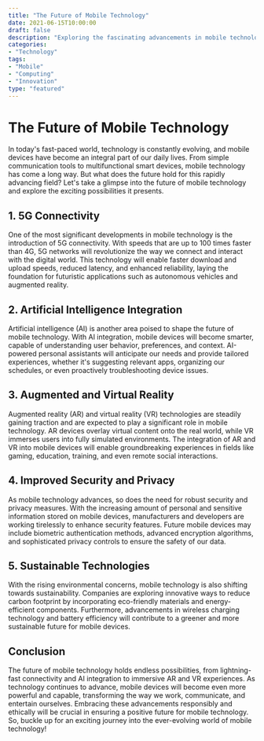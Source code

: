 ```yaml
--- 
title: "The Future of Mobile Technology"
date: 2021-06-15T10:00:00
draft: false
description: "Exploring the fascinating advancements in mobile technology and its impact on our daily lives."
categories: 
- "Technology"
tags: 
- "Mobile"
- "Computing"
- "Innovation"
type: "featured"
--- 
```


# The Future of Mobile Technology

In today's fast-paced world, technology is constantly evolving, and mobile devices have become an integral part of our daily lives. From simple communication tools to multifunctional smart devices, mobile technology has come a long way. But what does the future hold for this rapidly advancing field? Let's take a glimpse into the future of mobile technology and explore the exciting possibilities it presents.

## 1. 5G Connectivity

One of the most significant developments in mobile technology is the introduction of 5G connectivity. With speeds that are up to 100 times faster than 4G, 5G networks will revolutionize the way we connect and interact with the digital world. This technology will enable faster download and upload speeds, reduced latency, and enhanced reliability, laying the foundation for futuristic applications such as autonomous vehicles and augmented reality.

## 2. Artificial Intelligence Integration

Artificial intelligence (AI) is another area poised to shape the future of mobile technology. With AI integration, mobile devices will become smarter, capable of understanding user behavior, preferences, and context. AI-powered personal assistants will anticipate our needs and provide tailored experiences, whether it's suggesting relevant apps, organizing our schedules, or even proactively troubleshooting device issues.

## 3. Augmented and Virtual Reality

Augmented reality (AR) and virtual reality (VR) technologies are steadily gaining traction and are expected to play a significant role in mobile technology. AR devices overlay virtual content onto the real world, while VR immerses users into fully simulated environments. The integration of AR and VR into mobile devices will enable groundbreaking experiences in fields like gaming, education, training, and even remote social interactions.

## 4. Improved Security and Privacy

As mobile technology advances, so does the need for robust security and privacy measures. With the increasing amount of personal and sensitive information stored on mobile devices, manufacturers and developers are working tirelessly to enhance security features. Future mobile devices may include biometric authentication methods, advanced encryption algorithms, and sophisticated privacy controls to ensure the safety of our data.

## 5. Sustainable Technologies

With the rising environmental concerns, mobile technology is also shifting towards sustainability. Companies are exploring innovative ways to reduce carbon footprint by incorporating eco-friendly materials and energy-efficient components. Furthermore, advancements in wireless charging technology and battery efficiency will contribute to a greener and more sustainable future for mobile devices.

## Conclusion

The future of mobile technology holds endless possibilities, from lightning-fast connectivity and AI integration to immersive AR and VR experiences. As technology continues to advance, mobile devices will become even more powerful and capable, transforming the way we work, communicate, and entertain ourselves. Embracing these advancements responsibly and ethically will be crucial in ensuring a positive future for mobile technology. So, buckle up for an exciting journey into the ever-evolving world of mobile technology!
